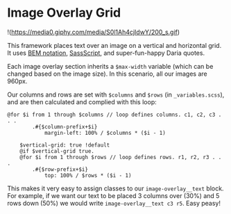 # Image Overlay Grid

!(https://media0.giphy.com/media/S0l1Ah4cjIdwY/200_s.gif)

This framework places text over an image on a vertical and horizontal grid. It uses [BEM notation](https://en.bem.info/method/definitions/), [SassScript](http://sass-lang.com/documentation/file.SASS_REFERENCE.html#control_directives__expressions), and super-fun-happy Daria quotes.

Each image overlay section inherits a `$max-width` variable (which can be changed based on the image size). In this scenario, all our images are 960px.

Our columns and rows are set with `$columns` and `$rows` (in `_variables.scss`), and are then calculated and complied with this loop:

```
@for $i from 1 through $columns // loop defines columns. c1, c2, c3 . . .
        .#{$column-prefix+$i}
            margin-left: 100% / $columns * ($i - 1)

    $vertical-grid: true !default
    @if $vertical-grid true.
    @for $i from 1 through $rows // loop defines rows. r1, r2, r3 . . .
        .#{$row-prefix+$i}
            top: 100% / $rows * ($i - 1)
```

This makes it very easy to assign classes to our `image-overlay__text` block. For example, if we want our text to be placed 3 columns over (30%) and 5 rows down (50%) we would write `image-overlay__text c3 r5`. Easy peasy!


